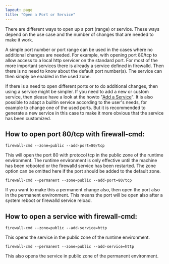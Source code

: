 ```yaml
---
layout: page
title: "Open a Port or Service"
---
```


There are different ways to open up a port (range) or service. These ways depend on the use case and the number of changes that are needed to make it work.

A simple port number or port range can be used in the cases where no additional changes are needed. For example, with opening port 80/tcp to allow access to a local http servicer on the standard port. For most of the more important services there is already a service defined in firewalld. Then there is no need to know about the default port number(s). The service can then simply be enabled in the used zone.

If there is a need to open different ports or to do additional changes, then using a service might be simpler. If you need to add a new or custom service, then please have a look at the howto "[Add a Service](add-a-service.html)". It is also possible to adapt a builtin service according to the user's needs, for example to change one of the used ports. But it is recommended to generate a new service in this case to make it more obvious that the service has been customized.

## How to open port 80/tcp with firewall-cmd:

    firewall-cmd --zone=public --add-port=80/tcp

This will open the port 80 with protocol tcp in the public zone of the runtime environment. The runtime environment is only effective until the machine has been rebooted or the firewalld service has been restarted. The zone option can be omitted here if the port should be added to the default zone.

    firewall-cmd --permanent --zone=public --add-port=80/tcp

If you want to make this a permanent change also, then open the port also in the permanent environment. This means the port will be open also after a system reboot or firewalld service reload.

## How to open a service with firewall-cmd:

    firewall-cmd --zone=public --add-service=http

This opens the service in the public zone of the runtime environment.

    firewall-cmd --permanent --zone=public --add-service=http

This also opens the service in public zone of the permanent environment.

